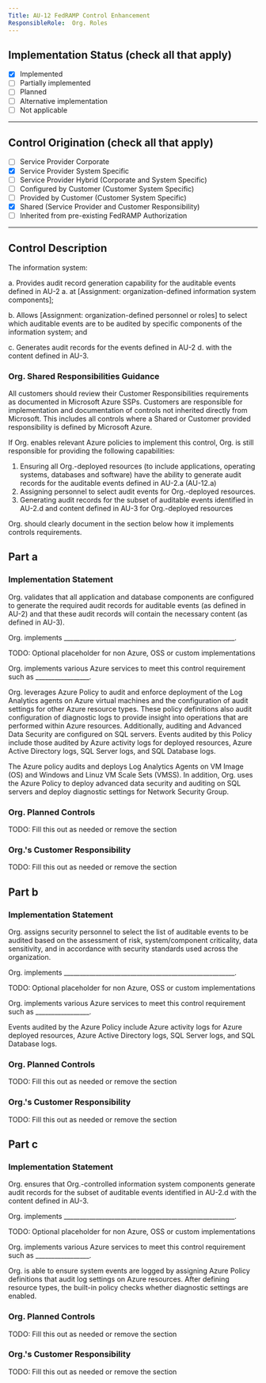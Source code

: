 ```yaml
---
Title: AU-12 FedRAMP Control Enhancement
ResponsibleRole:  Org. Roles
---
```

## Implementation Status (check all that apply)

* [x] Implemented
* [ ] Partially implemented
* [ ] Planned
* [ ] Alternative implementation
* [ ] Not applicable

---

## Control Origination (check all that apply)

* [ ] Service Provider Corporate
* [x] Service Provider System Specific
* [ ] Service Provider Hybrid (Corporate and System Specific)
* [ ] Configured by Customer (Customer System Specific)
* [ ] Provided by Customer (Customer System Specific)
* [x] Shared (Service Provider and Customer Responsibility)
* [ ] Inherited from pre-existing FedRAMP Authorization

---

## Control Description

The information system:

a. Provides audit record generation capability for the auditable events defined in AU-2 a. at [Assignment: organization-defined information system components];

b. Allows [Assignment: organization-defined personnel or roles] to select which auditable events are to be audited by specific components of the information system; and

c. Generates audit records for the events defined in AU-2 d. with the content defined in AU-3.

### Org. Shared Responsibilities Guidance

All customers should review their Customer Responsibilities requirements as documented in Microsoft Azure SSPs. Customers are responsible for implementation and documentation of controls not inherited directly from Microsoft. This includes all controls where a Shared or Customer provided responsibility is defined by Microsoft Azure.

If Org. enables relevant Azure policies to implement this control, Org. is still responsible for providing the following capabilities:

1. Ensuring all Org.-deployed resources (to include applications, operating systems, databases and software) have the ability to generate audit records for the auditable events defined in AU-2.a (AU-12.a)
2. Assigning personnel to select audit events for Org.-deployed resources.
3. Generating audit records for the subset of auditable events identified in AU-2.d and content defined in AU-3 for Org.-deployed resources

Org. should clearly document in the section below how it implements controls requirements.

## Part a

### Implementation Statement

Org. validates that all application and database components are configured to generate the required audit records for auditable events (as defined in AU-2) and that these audit records will contain the necessary content (as defined in AU-3).

Org. implements ______________________________________________________.

TODO: Optional placeholder for non Azure, OSS or custom implementations

Org. implements various Azure services to meet this control requirement such as _________________.

Org. leverages Azure Policy to audit and enforce deployment of the Log Analytics agents on Azure virtual machines and the configuration of audit settings for other Azure resource types. These policy definitions also audit configuration of diagnostic logs to provide insight into operations that are performed within Azure resources. Additionally, auditing and Advanced Data Security are configured on SQL servers. Events audited by this Policy include those audited by Azure activity logs for deployed resources, Azure Active Directory logs, SQL Server logs, and SQL Database logs.

The Azure policy audits and deploys Log Analytics Agents on VM Image (OS) and Windows and Linuz VM Scale Sets (VMSS).  In addition, Org. uses the Azure Policy to deploy advanced data security and auditing on SQL servers and deploy diagnostic settings for Network Security Group.

### Org. Planned Controls

TODO: Fill this out as needed or remove the section

### Org.'s Customer Responsibility

TODO: Fill this out as needed or remove the section

## Part b

### Implementation Statement

Org. assigns security personnel to select the list of auditable events to be audited based on the assessment of risk, system/component criticality, data sensitivity, and in accordance with security standards used across the organization.

Org. implements ______________________________________________________.

TODO: Optional placeholder for non Azure, OSS or custom implementations

Org. implements various Azure services to meet this control requirement such as _________________.

Events audited by the Azure Policy include Azure activity logs for Azure deployed resources, Azure Active Directory logs, SQL Server logs, and SQL Database logs.

### Org. Planned Controls

TODO: Fill this out as needed or remove the section

### Org.'s Customer Responsibility

TODO: Fill this out as needed or remove the section

## Part c

### Implementation Statement

Org. ensures that Org.-controlled information system components generate audit records for the subset of auditable events identified in AU-2.d with the content defined in AU-3.

Org. implements ______________________________________________________.

TODO: Optional placeholder for non Azure, OSS or custom implementations

Org. implements various Azure services to meet this control requirement such as _________________.

Org. is able to ensure system events are logged by assigning Azure Policy definitions that audit log settings on Azure resources. After defining resource types, the built-in policy checks whether diagnostic settings are enabled.

### Org. Planned Controls

TODO: Fill this out as needed or remove the section

### Org.'s Customer Responsibility

TODO: Fill this out as needed or remove the section
